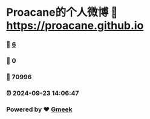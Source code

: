# Proacane的个人微博 :link: https://proacane.github.io 
### :page_facing_up: [6](https://proacane.github.io/tag.html) 
### :speech_balloon: 0 
### :hibiscus: 70996 
### :alarm_clock: 2024-09-23 14:06:47 
### Powered by :heart: [Gmeek](https://github.com/Meekdai/Gmeek)
